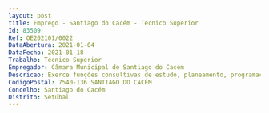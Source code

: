 ```yaml
--- 
layout: post
title: Emprego - Santiago do Cacém - Técnico Superior
Id: 83509
Ref: OE202101/0022
DataAbertura: 2021-01-04
DataFecho: 2021-01-18
Trabalho: Técnico Superior
Empregador: Câmara Municipal de Santiago do Cacém
Descricao: Exerce funções consultivas de estudo, planeamento, programação, avaliação e aplicação de métodos e processos de natureza técnica e ou cientifica que fundamentam e preparam a decisão. Elabora pareceres informações e certidões de natureza diversa, sobre todas as pretensões no domínio do urbanismo e da edificação, relativos aos procedimentos administrativos de controlo prévio, participa nas ações de fiscalização e vistorias. Atendimento e apoio aos munícipes. Colabora na elaboração de propostas de normas, regulamentos e posturas municipais.
CodigoPostal: 7540-136 SANTIAGO DO CACÉM
Concelho: Santiago do Cacém
Distrito: Setúbal
--- 
```

